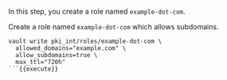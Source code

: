 In this step, you create a role named `example-dot-com`.

Create a role named `example-dot-com` which allows subdomains.

```shell
vault write pki_int/roles/example-dot-com \
  allowed_domains="example.com" \
  allow_subdomains=true \
  max_ttl="720h"
```{{execute}}
